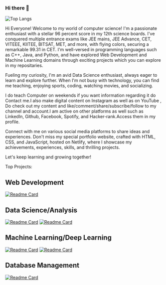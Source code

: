 ### Hi there 👋

![Top Langs](https://github-readme-stats.vercel.app/api/top-langs/?username=kunzbhatia&langs_count=6)

Hi Everyone! Welcome to my world of computer science! I'm a passionate enthusiast with a stellar 96 percent score in my 12th science boards. I've conquered multiple entrance exams like JEE mains, JEE Advance, CET, VITEEE, KIITEE, BITSAT, MET, and more, with flying colors, securing a remarkable 99.31 in CET. I'm well-versed in programming languages such as C++, Java, and Python, and have explored Web Development and Machine Learning domains through exciting projects which you can explore in my repositaries.

Fueling my curiosity, I'm an avid Data Science enthusiast, always eager to learn and explore further. When I'm not busy with technology, you can find me teaching, enjoying sports, coding, watching movies, and socializing.

I do teach Computer on weekends if you want information regarding it do Contact me.I also make digital content on Instagram as well as on YouTube , Do check out my content and like/comment/share/subscribe/follow to my channel and account.I am active on other platforms as well such as LinkedIn, Github, Facebook, Spotify, and Hacker-rank.Access them in my profile.

Connect with me on various social media platforms to share ideas and experiences. Don't miss my special portfolio website, crafted with HTML, CSS, and JavaScript, hosted on Netlify, where I showcase my achievements, experiences, skills, and thrilling projects.

Let's keep learning and growing together!

Top Projects:
## Web Development

[![Readme Card](https://github-readme-stats.vercel.app/api/pin/?username=kunzbhatia&repo=Omnifood-Project)](https://github.com/kunzbhatia/Omnifood-Project)

## Data Science/Analysis
[![Readme Card](https://github-readme-stats.vercel.app/api/pin/?username=kunzbhatia&repo=kunzbhatia)](https://github.com/kunzbhatia/kunzbhatia)
[![Readme Card](https://github-readme-stats.vercel.app/api/pin/?username=kunzbhatia&repo=kunzbhatia)](https://github.com/kunzbhatia/kunzbhatia)

## Machine Learning/Deep Learning
[![Readme Card](https://github-readme-stats.vercel.app/api/pin/?username=kunzbhatia&repo=Heart-Disease-Prediction)](https://github.com/kunzbhatia/Heart-Disease-Prediction)
[![Readme Card](https://github-readme-stats.vercel.app/api/pin/?username=kunzbhatia&repo=Audizi-Emoplayer-Website)](https://github.com/kunzbhatia/Audizi-Emoplayer-Website)


## Database Management
[![Readme Card](https://github-readme-stats.vercel.app/api/pin/?username=kunzbhatia&repo=Library-Management-System)](https://github.com/kunzbhatia/Library-Management-System)
